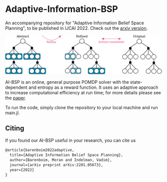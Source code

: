 # Adaptive-Information-BSP
An accompanying repository for "Adaptive Information Belief Space Planning", to
be published in IJCAI 2022. Check out the
[arxiv version](https://arxiv.org/abs/2201.05673).

<img src="3Tree__colored.jpg" alt="Abstract trees" width="900"/> 

AI-BSP is an online, general purpose POMDP solver with the state-dependent and
entropy as a reward function. It uses an adaptive approach to increase
computational efficiency at run time; for more details please see the [paper](https://arxiv.org/abs/2201.05673).

To run the code, simply clone the repository to your local machine and run
main.jl.


## Citing
If you found our AI-BSP useful in your research, you can cite us
```
@article{barenboim2022adaptive,
  title={Adaptive Information Belief Space Planning},
  author={Barenboim, Moran and Indelman, Vadim},
  journal={arXiv preprint arXiv:2201.05673},
  year={2022}
}
```